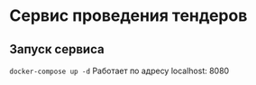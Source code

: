 # Сервис проведения тендеров

## Запуск сервиса
```docker-compose up -d```
Работает по адресу localhost: 8080

